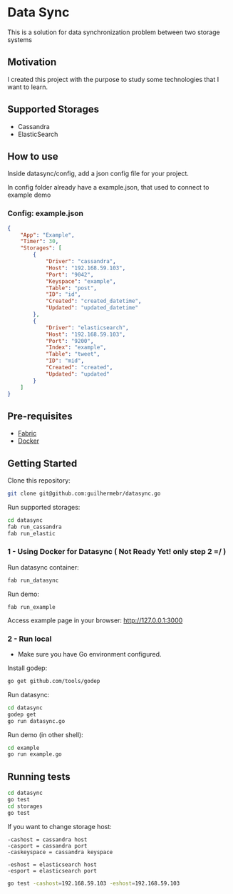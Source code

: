 # Data Sync

This is a solution for data synchronization problem between two storage systems

## Motivation

I created this project with the purpose to study some technologies that I want to learn.

## Supported Storages
- Cassandra
- ElasticSearch


## How to use

Inside datasync/config, add a json config file for your project.

In config folder already have a example.json, that used to connect to example demo

### Config: example.json
```json
{
    "App": "Example",
    "Timer": 30,
    "Storages": [
        {
            "Driver": "cassandra",
            "Host": "192.168.59.103",
            "Port": "9042",
            "Keyspace": "example",
            "Table": "post",
            "ID": "id",
            "Created": "created_datetime",
            "Updated": "updated_datetime"
        },
        {
            "Driver": "elasticsearch",
            "Host": "192.168.59.103",
            "Port": "9200",
            "Index": "example",
            "Table": "tweet",
            "ID": "mid",
            "Created": "created",
            "Updated": "updated"
        }
    ]
}
```

## Pre-requisites
  - [Fabric](http://www.fabfile.org/installing.html)
  - [Docker](https://docs.docker.com/installation/#installation)

## Getting Started

Clone this repository:

```bash
git clone git@github.com:guilhermebr/datasync.go
```
Run supported storages:

```bash
cd datasync
fab run_cassandra
fab run_elastic
```

### 1 - Using Docker for Datasync ( Not Ready Yet! only step 2 =/ )

Run datasync container:

```bash
fab run_datasync
```

Run demo:

```
fab run_example
```

Access example page in your browser: http://127.0.0.1:3000


### 2 - Run local

* Make sure you have Go environment configured.

Install godep:

```bash
go get github.com/tools/godep
```

Run datasync:

```bash
cd datasync
godep get
go run datasync.go
```

Run demo (in other shell):

```bash
cd example
go run example.go
```

## Running tests

```bash
cd datasync
go test
cd storages
go test
```

If you want to change storage host:

    -cashost = cassandra host
    -casport = cassandra port
    -caskeyspace = cassandra keyspace

    -eshost = elasticsearch host
    -esport = elasticsearch port

```bash
go test -cashost=192.168.59.103 -eshost=192.168.59.103
```
